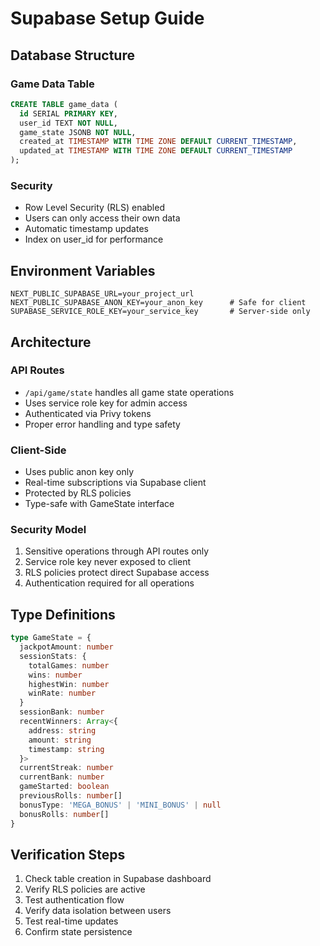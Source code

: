 # Supabase Setup Guide

## Database Structure

### Game Data Table
```sql
CREATE TABLE game_data (
  id SERIAL PRIMARY KEY,
  user_id TEXT NOT NULL,
  game_state JSONB NOT NULL,
  created_at TIMESTAMP WITH TIME ZONE DEFAULT CURRENT_TIMESTAMP,
  updated_at TIMESTAMP WITH TIME ZONE DEFAULT CURRENT_TIMESTAMP
);
```

### Security
- Row Level Security (RLS) enabled
- Users can only access their own data
- Automatic timestamp updates
- Index on user_id for performance

## Environment Variables
```env
NEXT_PUBLIC_SUPABASE_URL=your_project_url
NEXT_PUBLIC_SUPABASE_ANON_KEY=your_anon_key      # Safe for client
SUPABASE_SERVICE_ROLE_KEY=your_service_key       # Server-side only
```

## Architecture

### API Routes
- `/api/game/state` handles all game state operations
- Uses service role key for admin access
- Authenticated via Privy tokens
- Proper error handling and type safety

### Client-Side
- Uses public anon key only
- Real-time subscriptions via Supabase client
- Protected by RLS policies
- Type-safe with GameState interface

### Security Model
1. Sensitive operations through API routes only
2. Service role key never exposed to client
3. RLS policies protect direct Supabase access
4. Authentication required for all operations

## Type Definitions
```typescript
type GameState = {
  jackpotAmount: number
  sessionStats: {
    totalGames: number
    wins: number
    highestWin: number
    winRate: number
  }
  sessionBank: number
  recentWinners: Array<{
    address: string
    amount: string
    timestamp: string
  }>
  currentStreak: number
  currentBank: number
  gameStarted: boolean
  previousRolls: number[]
  bonusType: 'MEGA_BONUS' | 'MINI_BONUS' | null
  bonusRolls: number[]
}
```

## Verification Steps
1. Check table creation in Supabase dashboard
2. Verify RLS policies are active
3. Test authentication flow
4. Verify data isolation between users
5. Test real-time updates
6. Confirm state persistence 